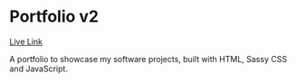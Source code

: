 # Portfolio v2

[Live Link](www.marorcas.com)

A portfolio to showcase my software projects, built with HTML, Sassy CSS and JavaScript. 
